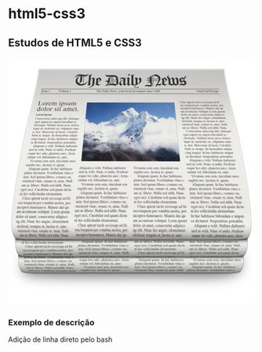 # html5-css3
## Estudos de HTML5 e CSS3

![jornal](https://github.com/diegogiglio/html5-css3/blob/master/curso-html5-pacote01/projeto-glass-html5/_imagens/jornal.png)

### Exemplo de descrição

Adição de linha direto pelo bash
